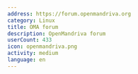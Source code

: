 ```yaml
---
address: https://forum.openmandriva.org
category: Linux
title: OMA forum
description: OpenMandriva forum
userCount: 433
icon: openmandriva.png
activity: medium
language: en
---
```

